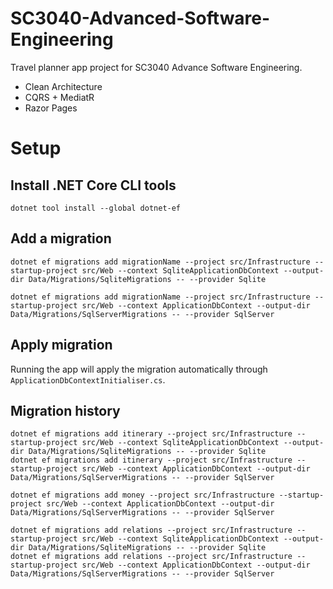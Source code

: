 # SC3040-Advanced-Software-Engineering
Travel planner app project for SC3040 Advance Software Engineering.  
- Clean Architecture
- CQRS + MediatR
- Razor Pages

# Setup
## Install .NET Core CLI tools
```
dotnet tool install --global dotnet-ef
```

## Add a migration
```
dotnet ef migrations add migrationName --project src/Infrastructure --startup-project src/Web --context SqliteApplicationDbContext --output-dir Data/Migrations/SqliteMigrations -- --provider Sqlite
```
```
dotnet ef migrations add migrationName --project src/Infrastructure --startup-project src/Web --context ApplicationDbContext --output-dir Data/Migrations/SqlServerMigrations -- --provider SqlServer
```

## Apply migration
Running the app will apply the migration automatically through `ApplicationDbContextInitialiser.cs`.

## Migration history
```
dotnet ef migrations add itinerary --project src/Infrastructure --startup-project src/Web --context SqliteApplicationDbContext --output-dir Data/Migrations/SqliteMigrations -- --provider Sqlite
dotnet ef migrations add itinerary --project src/Infrastructure --startup-project src/Web --context ApplicationDbContext --output-dir Data/Migrations/SqlServerMigrations -- --provider SqlServer
```
```
dotnet ef migrations add money --project src/Infrastructure --startup-project src/Web --context ApplicationDbContext --output-dir Data/Migrations/SqlServerMigrations -- --provider SqlServer
```
```
dotnet ef migrations add relations --project src/Infrastructure --startup-project src/Web --context SqliteApplicationDbContext --output-dir Data/Migrations/SqliteMigrations -- --provider Sqlite
dotnet ef migrations add relations --project src/Infrastructure --startup-project src/Web --context ApplicationDbContext --output-dir Data/Migrations/SqlServerMigrations -- --provider SqlServer
```
